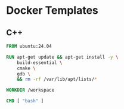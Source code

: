 # Docker Templates

## C++
```dockerfile
FROM ubuntu:24.04

RUN apt-get update && apt-get install -y \
    build-essential \
    cmake \
    gdb \
    && rm -rf /var/lib/apt/lists/*

WORKDIR /workspace

CMD [ "bash" ]
```
